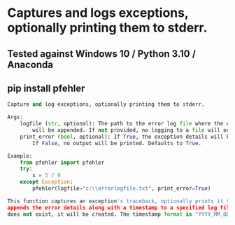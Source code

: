# Captures and logs exceptions, optionally printing them to stderr.

## Tested against Windows 10 / Python 3.10 / Anaconda

## pip install pfehler

```python
Capture and log exceptions, optionally printing them to stderr.

Args:
	logfile (str, optional): The path to the error log file where the exception details
		will be appended. If not provided, no logging to a file will occur.
	print_error (bool, optional): If True, the exception details will be printed to stderr.
		If False, no output will be printed. Defaults to True.

Example:
	from pfehler import pfehler
	try:
		x = 5 / 0
	except Exception:
		pfehler(logfile="c:\\errorlogfile.txt", print_error=True)

This function captures an exception's traceback, optionally prints it to stderr, and
appends the error details along with a timestamp to a specified log file. If the log file
does not exist, it will be created. The timestamp format is "YYYY_MM_DD_HH_MM_SS_microseconds".
```